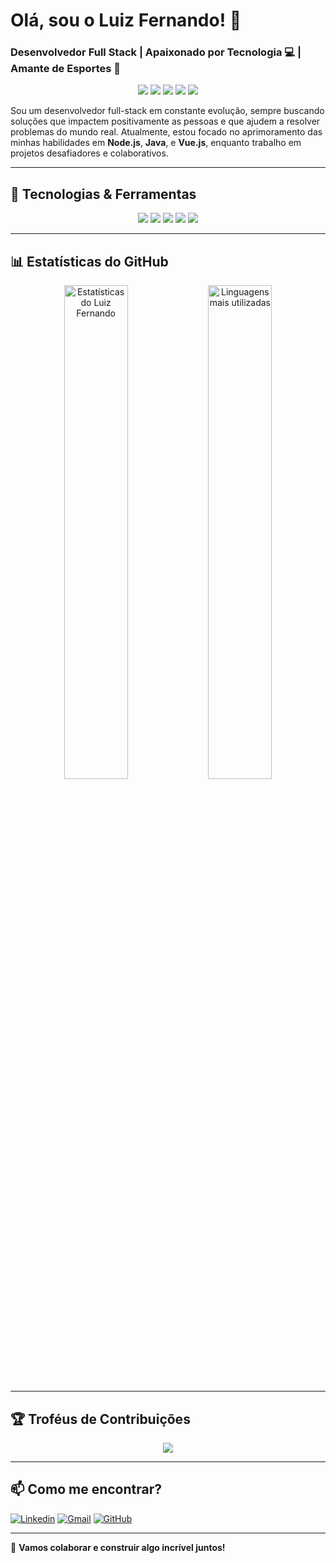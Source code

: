<!--
**luizfcneto/luizfcneto** is a ✨ _special_ ✨ repository because its `README.md` (this file) appears on your GitHub profile.

Here are some ideas to get you started:

- 🔭 I’m currently working on ...
- 🌱 I’m currently learning ...
- 👯 I’m looking to collaborate on ...
- 🤔 I’m looking for help with ...
- 💬 Ask me about ...
- 📫 How to reach me: ...
- 😄 Pronouns: ...
- ⚡ Fun fact: ...
-->

# Olá, sou o Luiz Fernando! 👋

### Desenvolvedor Full Stack | Apaixonado por Tecnologia 💻 | Amante de Esportes 🏅

<!-- Banner com imagens das tecnologias que você utiliza -->
<p align="center">
  <img src="https://img.shields.io/badge/Node.js-339933?style=for-the-badge&logo=nodedotjs&logoColor=white"/>
  <img src="https://img.shields.io/badge/Java-ED8B00?style=for-the-badge&logo=java&logoColor=white"/>
  <img src="https://img.shields.io/badge/JavaScript-F7DF1E?style=for-the-badge&logo=javascript&logoColor=black"/>
  <img src="https://img.shields.io/badge/Vue.js-4FC08D?style=for-the-badge&logo=vue-dot-js&logoColor=white"/>
  <img src="https://img.shields.io/badge/SQL-003B57?style=for-the-badge&logo=postgresql&logoColor=white"/>
</p>

Sou um desenvolvedor full-stack em constante evolução, sempre buscando soluções que impactem positivamente as pessoas e que ajudem a resolver problemas do mundo real. Atualmente, estou focado no aprimoramento das minhas habilidades em **Node.js**, **Java**, e **Vue.js**, enquanto trabalho em projetos desafiadores e colaborativos.

---

## 🚀 Tecnologias & Ferramentas

<p align="center">
  <img src="https://img.shields.io/badge/Java-ED8B00?style=for-the-badge&logo=java&logoColor=white"/>
  <img src="https://img.shields.io/badge/Node.js-339933?style=for-the-badge&logo=nodedotjs&logoColor=white"/>
  <img src="https://img.shields.io/badge/Spring%20Boot-6DB33F?style=for-the-badge&logo=spring-boot&logoColor=white"/>
  <img src="https://img.shields.io/badge/Vue.js-4FC08D?style=for-the-badge&logo=vue-dot-js&logoColor=white"/>
  <img src="https://img.shields.io/badge/PostgreSQL-336791?style=for-the-badge&logo=postgresql&logoColor=white"/>
</p>

---

## 📊 Estatísticas do GitHub

<!-- GitHub Stats -->
<p align="center">
  <img src="https://github-readme-stats.vercel.app/api?username=luizfcneto&show_icons=true" alt="Estatísticas do Luiz Fernando" width="45%"/>
  <img src="https://github-readme-stats.vercel.app/api/top-langs/?username=luizfcneto&hide=html,css&layout=compact&hide_progress=true" alt="Linguagens mais utilizadas" width="45%"/>
</p>

---

## 🏆 Troféus de Contribuições

<p align="center">
  <img src="https://github-profile-trophy.vercel.app/?username=luizfcneto&theme=onedark"/>
</p>

---

## 📫 Como me encontrar?

[![Linkedin](https://img.shields.io/badge/LinkedIn-0077B5?style=for-the-badge&logo=linkedin&logoColor=white)](https://www.linkedin.com/in/luiz-fernando-neto-389ba311b/)
[![Gmail](https://img.shields.io/badge/Gmail-D14836?style=for-the-badge&logo=gmail&logoColor=white)](mailto:devluizfcneto@gmail.com)
[![GitHub](https://img.shields.io/badge/GitHub-100000?style=for-the-badge&logo=github&logoColor=white)](https://github.com/luizfcneto)

---

💬 **Vamos colaborar e construir algo incrível juntos!**
